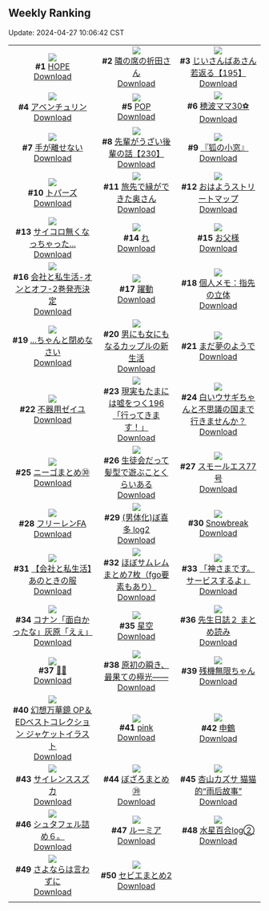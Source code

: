 ## Weekly Ranking
Update: 2024-04-27 10:06:42 CST

|      |      |      |
| :----: | :----: | :----: |
| ![](https://i.pixiv.re/c/240x480/img-master/img/2024/04/20/00/00/41/117984926_p0_master1200.jpg)<br>**#1** [HOPE](https://www.pixiv.net/artworks/117984926)<br>[Download](https://i.pixiv.re/img-original/img/2024/04/20/00/00/41/117984926_p0.png) | ![](https://i.pixiv.re/c/240x480/img-master/img/2024/04/19/00/00/35/117957166_p0_master1200.jpg)<br>**#2** [隣の席の折田さん](https://www.pixiv.net/artworks/117957166)<br>[Download](https://i.pixiv.re/img-original/img/2024/04/19/00/00/35/117957166_p0.png) | ![](https://i.pixiv.re/c/240x480/img-master/img/2024/04/20/10/53/29/117995402_p0_master1200.jpg)<br>**#3** [じいさんばあさん若返る【195】](https://www.pixiv.net/artworks/117995402)<br>[Download](https://i.pixiv.re/img-original/img/2024/04/20/10/53/29/117995402_p0.png) |
| ![](https://i.pixiv.re/c/240x480/img-master/img/2024/04/20/00/00/28/117984856_p0_master1200.jpg)<br>**#4** [アベンチュリン](https://www.pixiv.net/artworks/117984856)<br>[Download](https://i.pixiv.re/img-original/img/2024/04/20/00/00/28/117984856_p0.png) | ![](https://i.pixiv.re/c/240x480/img-master/img/2024/04/21/00/00/14/118016071_p0_master1200.jpg)<br>**#5** [POP](https://www.pixiv.net/artworks/118016071)<br>[Download](https://i.pixiv.re/img-original/img/2024/04/21/00/00/14/118016071_p0.png) | ![](https://i.pixiv.re/c/240x480/img-master/img/2024/04/20/19/20/55/118006593_p0_master1200.jpg)<br>**#6** [穂波ママ30⚽](https://www.pixiv.net/artworks/118006593)<br>[Download](https://i.pixiv.re/img-original/img/2024/04/20/19/20/55/118006593_p0.jpg) |
| ![](https://i.pixiv.re/c/240x480/img-master/img/2024/04/20/14/35/59/117999819_p0_master1200.jpg)<br>**#7** [手が離せない](https://www.pixiv.net/artworks/117999819)<br>[Download](https://i.pixiv.re/img-original/img/2024/04/20/14/35/59/117999819_p0.jpg) | ![](https://i.pixiv.re/c/240x480/img-master/img/2024/04/19/19/05/13/117975259_p0_master1200.jpg)<br>**#8** [先輩がうざい後輩の話【230】](https://www.pixiv.net/artworks/117975259)<br>[Download](https://i.pixiv.re/img-original/img/2024/04/19/19/05/13/117975259_p0.jpg) | ![](https://i.pixiv.re/c/240x480/img-master/img/2024/04/21/00/02/40/118016407_p0_master1200.jpg)<br>**#9** [『狐の小窓』](https://www.pixiv.net/artworks/118016407)<br>[Download](https://i.pixiv.re/img-original/img/2024/04/21/00/02/40/118016407_p0.png) |
| ![](https://i.pixiv.re/c/240x480/img-master/img/2024/04/20/00/00/23/117984836_p0_master1200.jpg)<br>**#10** [トパーズ](https://www.pixiv.net/artworks/117984836)<br>[Download](https://i.pixiv.re/img-original/img/2024/04/20/00/00/23/117984836_p0.jpg) | ![](https://i.pixiv.re/c/240x480/img-master/img/2024/04/20/00/05/00/117985298_p0_master1200.jpg)<br>**#11** [旅先で縁ができた奥さん](https://www.pixiv.net/artworks/117985298)<br>[Download](https://i.pixiv.re/img-original/img/2024/04/20/00/05/00/117985298_p0.jpg) | ![](https://i.pixiv.re/c/240x480/img-master/img/2024/04/19/07/30/02/117964104_p0_master1200.jpg)<br>**#12** [おはようストリートマップ](https://www.pixiv.net/artworks/117964104)<br>[Download](https://i.pixiv.re/img-original/img/2024/04/19/07/30/02/117964104_p0.jpg) |
| ![](https://i.pixiv.re/c/240x480/img-master/img/2024/04/20/00/14/39/117985697_p0_master1200.jpg)<br>**#13** [サイコロ無くなっちゃった...](https://www.pixiv.net/artworks/117985697)<br>[Download](https://i.pixiv.re/img-original/img/2024/04/20/00/14/39/117985697_p0.png) | ![](https://i.pixiv.re/c/240x480/img-master/img/2024/04/19/04/30/03/117962214_p0_master1200.jpg)<br>**#14** [れ](https://www.pixiv.net/artworks/117962214)<br>[Download](https://i.pixiv.re/img-original/img/2024/04/19/04/30/03/117962214_p0.png) | ![](https://i.pixiv.re/c/240x480/img-master/img/2024/04/21/00/03/10/118016452_p0_master1200.jpg)<br>**#15** [お父様](https://www.pixiv.net/artworks/118016452)<br>[Download](https://i.pixiv.re/img-original/img/2024/04/21/00/03/10/118016452_p0.jpg) |
| ![](https://i.pixiv.re/c/240x480/img-master/img/2024/04/20/12/00/07/117996703_p0_master1200.jpg)<br>**#16** [会社と私生活-オンとオフ-2巻発売決定](https://www.pixiv.net/artworks/117996703)<br>[Download](https://i.pixiv.re/img-original/img/2024/04/20/12/00/07/117996703_p0.jpg) | ![](https://i.pixiv.re/c/240x480/img-master/img/2024/04/19/00/13/40/117957805_p0_master1200.jpg)<br>**#17** [躍動](https://www.pixiv.net/artworks/117957805)<br>[Download](https://i.pixiv.re/img-original/img/2024/04/19/00/13/40/117957805_p0.jpg) | ![](https://i.pixiv.re/c/240x480/img-master/img/2024/04/20/06/00/05/117991276_p0_master1200.jpg)<br>**#18** [個人メモ：指先の立体](https://www.pixiv.net/artworks/117991276)<br>[Download](https://i.pixiv.re/img-original/img/2024/04/20/06/00/05/117991276_p0.jpg) |
| ![](https://i.pixiv.re/c/240x480/img-master/img/2024/04/19/18/00/11/117973489_p0_master1200.jpg)<br>**#19** [...ちゃんと閉めなさい](https://www.pixiv.net/artworks/117973489)<br>[Download](https://i.pixiv.re/img-original/img/2024/04/19/18/00/11/117973489_p0.png) | ![](https://i.pixiv.re/c/240x480/img-master/img/2024/04/20/00/00/57/117984991_p0_master1200.jpg)<br>**#20** [男にも女にもなるカップルの新生活](https://www.pixiv.net/artworks/117984991)<br>[Download](https://i.pixiv.re/img-original/img/2024/04/20/00/00/57/117984991_p0.jpg) | ![](https://i.pixiv.re/c/240x480/img-master/img/2024/04/21/00/00/01/118015993_p0_master1200.jpg)<br>**#21** [まだ夢のようで](https://www.pixiv.net/artworks/118015993)<br>[Download](https://i.pixiv.re/img-original/img/2024/04/21/00/00/01/118015993_p0.jpg) |
| ![](https://i.pixiv.re/c/240x480/img-master/img/2024/04/20/12/02/43/117996854_p0_master1200.jpg)<br>**#22** [不器用ゼイユ](https://www.pixiv.net/artworks/117996854)<br>[Download](https://i.pixiv.re/img-original/img/2024/04/20/12/02/43/117996854_p0.png) | ![](https://i.pixiv.re/c/240x480/img-master/img/2024/04/21/18/09/47/118037335_p0_master1200.jpg)<br>**#23** [現実もたまには嘘をつく196「行ってきます！」](https://www.pixiv.net/artworks/118037335)<br>[Download](https://i.pixiv.re/img-original/img/2024/04/21/18/09/47/118037335_p0.jpg) | ![](https://i.pixiv.re/c/240x480/img-master/img/2024/04/20/00/00/36/117984898_p0_master1200.jpg)<br>**#24** [白いウサギちゃんと不思議の国まで行きませんか？](https://www.pixiv.net/artworks/117984898)<br>[Download](https://i.pixiv.re/img-original/img/2024/04/20/00/00/36/117984898_p0.jpg) |
| ![](https://i.pixiv.re/c/240x480/img-master/img/2024/04/20/22/47/33/118013560_p0_master1200.jpg)<br>**#25** [ニーゴまとめ㉚](https://www.pixiv.net/artworks/118013560)<br>[Download](https://i.pixiv.re/img-original/img/2024/04/20/22/47/33/118013560_p0.jpg) | ![](https://i.pixiv.re/c/240x480/img-master/img/2024/04/20/19/00/18/118006022_p0_master1200.jpg)<br>**#26** [生徒会だって髪型で遊ぶことくらいある](https://www.pixiv.net/artworks/118006022)<br>[Download](https://i.pixiv.re/img-original/img/2024/04/20/19/00/18/118006022_p0.jpg) | ![](https://i.pixiv.re/c/240x480/img-master/img/2024/04/20/00/00/24/117984838_p0_master1200.jpg)<br>**#27** [スモールエス77号](https://www.pixiv.net/artworks/117984838)<br>[Download](https://i.pixiv.re/img-original/img/2024/04/20/00/00/24/117984838_p0.jpg) |
| ![](https://i.pixiv.re/c/240x480/img-master/img/2024/04/19/14/35/46/117969818_p0_master1200.jpg)<br>**#28** [フリーレンFA](https://www.pixiv.net/artworks/117969818)<br>[Download](https://i.pixiv.re/img-original/img/2024/04/19/14/35/46/117969818_p0.png) | ![](https://i.pixiv.re/c/240x480/img-master/img/2024/04/20/18/12/15/118004737_p0_master1200.jpg)<br>**#29** [(男体化)ぼ喜多 log2](https://www.pixiv.net/artworks/118004737)<br>[Download](https://i.pixiv.re/img-original/img/2024/04/20/18/12/15/118004737_p0.png) | ![](https://i.pixiv.re/c/240x480/img-master/img/2024/04/20/01/33/03/117987933_p0_master1200.jpg)<br>**#30** [Snowbreak](https://www.pixiv.net/artworks/117987933)<br>[Download](https://i.pixiv.re/img-original/img/2024/04/20/01/33/03/117987933_p0.jpg) |
| ![](https://i.pixiv.re/c/240x480/img-master/img/2024/04/19/12/00/11/117967583_p0_master1200.jpg)<br>**#31** [【会社と私生活】あのときの服](https://www.pixiv.net/artworks/117967583)<br>[Download](https://i.pixiv.re/img-original/img/2024/04/19/12/00/11/117967583_p0.jpg) | ![](https://i.pixiv.re/c/240x480/img-master/img/2024/04/20/10/25/17/117994992_p0_master1200.jpg)<br>**#32** [ほぼサムレムまとめ7枚（fgo要素もあり）](https://www.pixiv.net/artworks/117994992)<br>[Download](https://i.pixiv.re/img-original/img/2024/04/20/10/25/17/117994992_p0.jpg) | ![](https://i.pixiv.re/c/240x480/img-master/img/2024/04/19/18/38/38/117974592_p0_master1200.jpg)<br>**#33** [「神さまです。サービスするよ」](https://www.pixiv.net/artworks/117974592)<br>[Download](https://i.pixiv.re/img-original/img/2024/04/19/18/38/38/117974592_p0.jpg) |
| ![](https://i.pixiv.re/c/240x480/img-master/img/2024/04/20/18/18/05/118004901_p0_master1200.jpg)<br>**#34** [コナン「面白かったな」灰原「えぇ」](https://www.pixiv.net/artworks/118004901)<br>[Download](https://i.pixiv.re/img-original/img/2024/04/20/18/18/05/118004901_p0.jpg) | ![](https://i.pixiv.re/c/240x480/img-master/img/2024/04/20/13/45/32/117998814_p0_master1200.jpg)<br>**#35** [星空](https://www.pixiv.net/artworks/117998814)<br>[Download](https://i.pixiv.re/img-original/img/2024/04/20/13/45/32/117998814_p0.jpg) | ![](https://i.pixiv.re/c/240x480/img-master/img/2024/04/20/15/38/44/118001143_p0_master1200.jpg)<br>**#36** [先生日誌２ まとめ読み](https://www.pixiv.net/artworks/118001143)<br>[Download](https://i.pixiv.re/img-original/img/2024/04/20/15/38/44/118001143_p0.jpg) |
| ![](https://i.pixiv.re/c/240x480/img-master/img/2024/04/20/00/00/45/117984951_p0_master1200.jpg)<br>**#37** [🫧🤍](https://www.pixiv.net/artworks/117984951)<br>[Download](https://i.pixiv.re/img-original/img/2024/04/20/00/00/45/117984951_p0.jpg) | ![](https://i.pixiv.re/c/240x480/img-master/img/2024/04/19/14/16/36/117969579_p0_master1200.jpg)<br>**#38** [原初の瞬き、最果ての極光——](https://www.pixiv.net/artworks/117969579)<br>[Download](https://i.pixiv.re/img-original/img/2024/04/19/14/16/36/117969579_p0.jpg) | ![](https://i.pixiv.re/c/240x480/img-master/img/2024/04/20/11/59/49/117996539_p0_master1200.jpg)<br>**#39** [残機無限ちゃん](https://www.pixiv.net/artworks/117996539)<br>[Download](https://i.pixiv.re/img-original/img/2024/04/20/11/59/49/117996539_p0.png) |
| ![](https://i.pixiv.re/c/240x480/img-master/img/2024/04/21/09/35/34/118025720_p0_master1200.jpg)<br>**#40** [幻想万華鏡 OP＆EDベストコレクション ジャケットイラスト](https://www.pixiv.net/artworks/118025720)<br>[Download](https://i.pixiv.re/img-original/img/2024/04/21/09/35/34/118025720_p0.jpg) | ![](https://i.pixiv.re/c/240x480/img-master/img/2024/04/19/00/00/08/117957021_p0_master1200.jpg)<br>**#41** [pink](https://www.pixiv.net/artworks/117957021)<br>[Download](https://i.pixiv.re/img-original/img/2024/04/19/00/00/08/117957021_p0.jpg) | ![](https://i.pixiv.re/c/240x480/img-master/img/2024/04/19/00/00/19/117957082_p0_master1200.jpg)<br>**#42** [申鶴](https://www.pixiv.net/artworks/117957082)<br>[Download](https://i.pixiv.re/img-original/img/2024/04/19/00/00/19/117957082_p0.jpg) |
| ![](https://i.pixiv.re/c/240x480/img-master/img/2024/04/20/00/20/50/117985920_p0_master1200.jpg)<br>**#43** [サイレンススズカ](https://www.pixiv.net/artworks/117985920)<br>[Download](https://i.pixiv.re/img-original/img/2024/04/20/00/20/50/117985920_p0.jpg) | ![](https://i.pixiv.re/c/240x480/img-master/img/2024/04/20/00/33/11/117986337_p0_master1200.jpg)<br>**#44** [ぼざろまとめ㊴](https://www.pixiv.net/artworks/117986337)<br>[Download](https://i.pixiv.re/img-original/img/2024/04/20/00/33/11/117986337_p0.png) | ![](https://i.pixiv.re/c/240x480/img-master/img/2024/04/20/14/01/12/117999143_p0_master1200.jpg)<br>**#45** [杏山カズサ 猫猫的“雨后故事”](https://www.pixiv.net/artworks/117999143)<br>[Download](https://i.pixiv.re/img-original/img/2024/04/20/14/01/12/117999143_p0.jpg) |
| ![](https://i.pixiv.re/c/240x480/img-master/img/2024/04/21/13/48/18/118030911_p0_master1200.jpg)<br>**#46** [シュタフェル詰め６。](https://www.pixiv.net/artworks/118030911)<br>[Download](https://i.pixiv.re/img-original/img/2024/04/21/13/48/18/118030911_p0.png) | ![](https://i.pixiv.re/c/240x480/img-master/img/2024/04/20/17/15/56/118003275_p0_master1200.jpg)<br>**#47** [ルーミア](https://www.pixiv.net/artworks/118003275)<br>[Download](https://i.pixiv.re/img-original/img/2024/04/20/17/15/56/118003275_p0.png) | ![](https://i.pixiv.re/c/240x480/img-master/img/2024/04/21/00/20/16/118017085_p0_master1200.jpg)<br>**#48** [水星百合log②](https://www.pixiv.net/artworks/118017085)<br>[Download](https://i.pixiv.re/img-original/img/2024/04/21/00/20/16/118017085_p0.jpg) |
| ![](https://i.pixiv.re/c/240x480/img-master/img/2024/04/21/20/54/12/118042946_p0_master1200.jpg)<br>**#49** [さよならは言わずに](https://www.pixiv.net/artworks/118042946)<br>[Download](https://i.pixiv.re/img-original/img/2024/04/21/20/54/12/118042946_p0.jpg) | ![](https://i.pixiv.re/c/240x480/img-master/img/2024/04/20/10/51/47/117995440_p0_master1200.jpg)<br>**#50** [セビエまとめ2](https://www.pixiv.net/artworks/117995440)<br>[Download](https://i.pixiv.re/img-original/img/2024/04/20/10/51/47/117995440_p0.jpg) |
|      |
